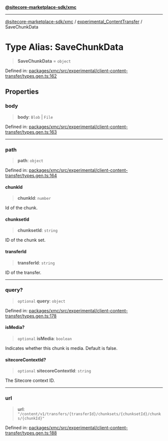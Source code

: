 [**@sitecore-marketplace-sdk/xmc**](../../../../README.md)

***

[@sitecore-marketplace-sdk/xmc](../../../../README.md) / [experimental\_ContentTransfer](../README.md) / SaveChunkData

# Type Alias: SaveChunkData

> **SaveChunkData** = `object`

Defined in: [packages/xmc/src/experimental/client-content-transfer/types.gen.ts:162](https://github.com/Sitecore/marketplace-sdk/blob/main/packages/xmc/src/experimental/client-content-transfer/types.gen.ts#L162)

## Properties

### body

> **body**: `Blob` \| `File`

Defined in: [packages/xmc/src/experimental/client-content-transfer/types.gen.ts:163](https://github.com/Sitecore/marketplace-sdk/blob/main/packages/xmc/src/experimental/client-content-transfer/types.gen.ts#L163)

***

### path

> **path**: `object`

Defined in: [packages/xmc/src/experimental/client-content-transfer/types.gen.ts:164](https://github.com/Sitecore/marketplace-sdk/blob/main/packages/xmc/src/experimental/client-content-transfer/types.gen.ts#L164)

#### chunkId

> **chunkId**: `number`

Id of the chunk.

#### chunksetId

> **chunksetId**: `string`

ID of the chunk set.

#### transferId

> **transferId**: `string`

ID of the transfer.

***

### query?

> `optional` **query**: `object`

Defined in: [packages/xmc/src/experimental/client-content-transfer/types.gen.ts:178](https://github.com/Sitecore/marketplace-sdk/blob/main/packages/xmc/src/experimental/client-content-transfer/types.gen.ts#L178)

#### isMedia?

> `optional` **isMedia**: `boolean`

Indicates whether this chunk is media. Default is false.

#### sitecoreContextId?

> `optional` **sitecoreContextId**: `string`

The Sitecore context ID.

***

### url

> **url**: `"/content/v1/transfers/{transferId}/chunksets/{chunksetId}/chunks/{chunkId}"`

Defined in: [packages/xmc/src/experimental/client-content-transfer/types.gen.ts:188](https://github.com/Sitecore/marketplace-sdk/blob/main/packages/xmc/src/experimental/client-content-transfer/types.gen.ts#L188)
